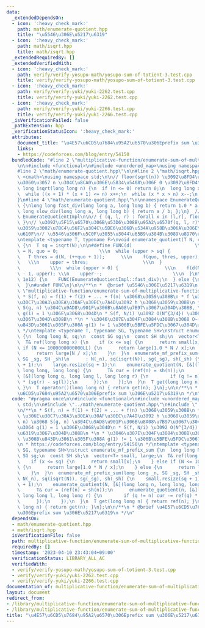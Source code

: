 ```yaml
---
data:
  _extendedDependsOn:
  - icon: ':heavy_check_mark:'
    path: math/enumerate-quotient.hpp
    title: "\u5546\u306E\u5217\u6319"
  - icon: ':heavy_check_mark:'
    path: math/isqrt.hpp
    title: math/isqrt.hpp
  _extendedRequiredBy: []
  _extendedVerifiedWith:
  - icon: ':heavy_check_mark:'
    path: verify/verify-yosupo-math/yosupo-sum-of-totient-3.test.cpp
    title: verify/verify-yosupo-math/yosupo-sum-of-totient-3.test.cpp
  - icon: ':heavy_check_mark:'
    path: verify/verify-yuki/yuki-2262.test.cpp
    title: verify/verify-yuki/yuki-2262.test.cpp
  - icon: ':heavy_check_mark:'
    path: verify/verify-yuki/yuki-2266.test.cpp
    title: verify/verify-yuki/yuki-2266.test.cpp
  _isVerificationFailed: false
  _pathExtension: hpp
  _verificationStatusIcon: ':heavy_check_mark:'
  attributes:
    document_title: "\u4E57\u6CD5\u7684\u95A2\u6570\u306Eprefix sum \u306E\u5217\u6319"
    links:
    - https://codeforces.com/blog/entry/54150
  bundledCode: "#line 2 \"multiplicative-function/enumerate-sum-of-multiplicative-function.hpp\"\
    \n\n#include <functional>\n#include <unordered_map>\nusing namespace std;\n\n\
    #line 2 \"math/enumerate-quotient.hpp\"\n\n#line 2 \"math/isqrt.hpp\"\n\n#include\
    \ <cmath>\nusing namespace std;\n\n// floor(sqrt(n)) \u3092\u8FD4\u3059 (\u305F\
    \u3060\u3057 n \u304C\u8CA0\u306E\u5834\u5408\u306F 0 \u3092\u8FD4\u3059)\nlong\
    \ long isqrt(long long n) {\n  if (n <= 0) return 0;\n  long long x = sqrt(n);\n\
    \  while ((x + 1) * (x + 1) <= n) x++;\n  while (x * x > n) x--;\n  return x;\n\
    }\n#line 4 \"math/enumerate-quotient.hpp\"\n\nnamespace EnumerateQuotientImpl\
    \ {\nlong long fast_div(long long a, long long b) { return 1.0 * a / b; };\nlong\
    \ long slow_div(long long a, long long b) { return a / b; };\n}  // namespace\
    \ EnumerateQuotientImpl\n\n// { (q, l, r) : forall x in (l,r], floor(N/x) = q\
    \ }\n// \u3092\u5F15\u6570\u306B\u53D6\u308B\u95A2\u6570f(q, l, r)\u3092\u6E21\
    \u3059\u3002\u7BC4\u56F2\u304C\u5DE6\u306B\u534A\u958B\u306A\u306E\u306B\u6CE8\
    \u610F\n// \u5546\u306F\u5C0F\u3055\u3044\u65B9\u304B\u3089\u8D70\u67FB\u3059\u308B\
    \ntemplate <typename T, typename F>\nvoid enumerate_quotient(T N, const F& f)\
    \ {\n  T sq = isqrt(N);\n\n#define FUNC(d)                       \\\n  T upper\
    \ = N, quo = 0;               \\\n  while (upper > sq) {                \\\n \
    \   T thres = d(N, (++quo + 1));      \\\n    f(quo, thres, upper);          \
    \   \\\n    upper = thres;                    \\\n  }                        \
    \           \\\n  while (upper > 0) {                 \\\n    f(d(N, upper), upper\
    \ - 1, upper); \\\n    upper--;                          \\\n  }\n\n  if (N <=\
    \ 1e12) {\n    FUNC(EnumerateQuotientImpl::fast_div);\n  } else {\n    FUNC(EnumerateQuotientImpl::slow_div);\n\
    \  }\n#undef FUNC\n}\n\n/**\n *  @brief \u5546\u306E\u5217\u6319\n */\n#line 9\
    \ \"multiplicative-function/enumerate-sum-of-multiplicative-function.hpp\"\n/**\n\
    \ * S(f, n) = f(1) + f(2) + ... + f(n) \u3068\u3059\u308B\n * f \u3068 g \u306E\
    \u30C7\u30A3\u30EA\u30AF\u30EC\u7A4D\u3092 h \u3068\u3059\u308B\n * S(h, n) \u3068\
    \ S(g, n) \u304C\u9AD8\u901F\u306B\u8A08\u7B97\u3067\u304D\u308B, \u304B\u3064\
    \ g(1) = 1 \u306E\u3068\u304D\n * S(f, N/i) \u3092 O(N^{3/4}) \u3067\u5217\u6319\
    \u3067\u304D\u308B\n *\n * \u3046\u307E\u304F\u3084\u308B\u3068 O~(N^{2/3}) \u306B\
    \u843D\u3061\u305F\u308A g(1) != 1 \u306B\u5BFE\u5FDC\u3067\u304D\u308B\n * https://codeforces.com/blog/entry/54150\n\
    \ */\ntemplate <typename T, typename SG, typename SH>\nstruct enumerate_mf_prefix_sum\
    \ {\n  long long N, sq;\n  const SG sg;\n  const SH sh;\n  vector<T> small, large;\n\
    \  T& ref(long long x) {\n    if (x <= sq) {\n      return small[x];\n    } else\
    \ if (N <= 1000000000000LL) {\n      return large[1.0 * N / x];\n    } else {\n\
    \      return large[N / x];\n    }\n  }\n  enumerate_mf_prefix_sum(long long _n,\
    \ SG _sg, SH _sh)\n      : N(_n), sq(isqrt(N)), sg(_sg), sh(_sh) {\n    small.resize(sq\
    \ + 1);\n    large.resize(sq + 1);\n    enumerate_quotient(N, [&](long long n,\
    \ long long, long long) {\n      T& cur = (ref(n) = sh(n));\n      enumerate_quotient(n,\
    \ [&](long long q, long long l, long long r) {\n        if (q != n) cur -= ref(q)\
    \ * (sg(r) - sg(l));\n      });\n    });\n  }\n  T get(long long n) { return ref(n);\
    \ }\n  T operator()(long long n) { return get(n); }\n};\n\n/**\n * @brief \u4E57\
    \u6CD5\u7684\u95A2\u6570\u306Eprefix sum \u306E\u5217\u6319\n */\n"
  code: "#pragma once\n\n#include <functional>\n#include <unordered_map>\nusing namespace\
    \ std;\n\n#include \"../math/enumerate-quotient.hpp\"\n#include \"../math/isqrt.hpp\"\
    \n/**\n * S(f, n) = f(1) + f(2) + ... + f(n) \u3068\u3059\u308B\n * f \u3068 g\
    \ \u306E\u30C7\u30A3\u30EA\u30AF\u30EC\u7A4D\u3092 h \u3068\u3059\u308B\n * S(h,\
    \ n) \u3068 S(g, n) \u304C\u9AD8\u901F\u306B\u8A08\u7B97\u3067\u304D\u308B, \u304B\
    \u3064 g(1) = 1 \u306E\u3068\u304D\n * S(f, N/i) \u3092 O(N^{3/4}) \u3067\u5217\
    \u6319\u3067\u304D\u308B\n *\n * \u3046\u307E\u304F\u3084\u308B\u3068 O~(N^{2/3})\
    \ \u306B\u843D\u3061\u305F\u308A g(1) != 1 \u306B\u5BFE\u5FDC\u3067\u304D\u308B\
    \n * https://codeforces.com/blog/entry/54150\n */\ntemplate <typename T, typename\
    \ SG, typename SH>\nstruct enumerate_mf_prefix_sum {\n  long long N, sq;\n  const\
    \ SG sg;\n  const SH sh;\n  vector<T> small, large;\n  T& ref(long long x) {\n\
    \    if (x <= sq) {\n      return small[x];\n    } else if (N <= 1000000000000LL)\
    \ {\n      return large[1.0 * N / x];\n    } else {\n      return large[N / x];\n\
    \    }\n  }\n  enumerate_mf_prefix_sum(long long _n, SG _sg, SH _sh)\n      :\
    \ N(_n), sq(isqrt(N)), sg(_sg), sh(_sh) {\n    small.resize(sq + 1);\n    large.resize(sq\
    \ + 1);\n    enumerate_quotient(N, [&](long long n, long long, long long) {\n\
    \      T& cur = (ref(n) = sh(n));\n      enumerate_quotient(n, [&](long long q,\
    \ long long l, long long r) {\n        if (q != n) cur -= ref(q) * (sg(r) - sg(l));\n\
    \      });\n    });\n  }\n  T get(long long n) { return ref(n); }\n  T operator()(long\
    \ long n) { return get(n); }\n};\n\n/**\n * @brief \u4E57\u6CD5\u7684\u95A2\u6570\
    \u306Eprefix sum \u306E\u5217\u6319\n */\n"
  dependsOn:
  - math/enumerate-quotient.hpp
  - math/isqrt.hpp
  isVerificationFile: false
  path: multiplicative-function/enumerate-sum-of-multiplicative-function.hpp
  requiredBy: []
  timestamp: '2023-04-10 23:43:04+09:00'
  verificationStatus: LIBRARY_ALL_AC
  verifiedWith:
  - verify/verify-yosupo-math/yosupo-sum-of-totient-3.test.cpp
  - verify/verify-yuki/yuki-2262.test.cpp
  - verify/verify-yuki/yuki-2266.test.cpp
documentation_of: multiplicative-function/enumerate-sum-of-multiplicative-function.hpp
layout: document
redirect_from:
- /library/multiplicative-function/enumerate-sum-of-multiplicative-function.hpp
- /library/multiplicative-function/enumerate-sum-of-multiplicative-function.hpp.html
title: "\u4E57\u6CD5\u7684\u95A2\u6570\u306Eprefix sum \u306E\u5217\u6319"
---
```

